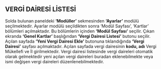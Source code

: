 
## VERGİ DAİRESİ LİSTESİ

Solda bulunan paneldeki **‘Modüller’** sekmesinden **‘Ayarlar’** modülü seçilmektedir. Ayarlar modülü seçildikten sonra ‘Modül Sayfası’, ‘Kartlar’ bölümleri açılmaktadır. Bu bölümlerin içinden **‘Modül Sayfası’** seçilir. Çıkan ekranda **‘Genel Kartlar’** başlığından **‘Vergi Dairesi Listesi’** butonu seçilir. Açılan sayfada **‘Yeni Vergi Dairesi Ekle’** butonuna tıklandığında **‘Vergi Dairesi’** sayfası açılmaktadır. Açılan sayfada vergi dairesinin **kodu, adı** Vergi Mükellefi ve İl girilmektedir. Vergi dairesi listesinde vergi daireleri otomatik olarak gelmektedir yeni açılan vergi daireleri buradan eklenebilmekte veya ismi değişen vergi daireleri düzenlenebilmektedir. 

